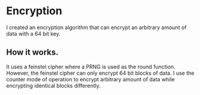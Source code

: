 # Encryption
I created an encryption algorithm that can encrypt an arbitrary amount of data with a 64 bit key. 

## How it works.
It uses a feinstel cipher where a PRNG is used as the round function. However, the feinstel cipher can only encrypt 64 bit blocks of data. 
I use the counter mode of operation to encrypt arbitrary amount of data while encrypting identical blocks differently.
